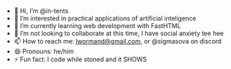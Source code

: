 - 👋 Hi, I’m @in-tents
- 👀 I’m interested in practical applications of artificial inteligence
- 🌱 I’m currently learning web development with FastHTML
- 💞️ I’m not looking to collaborate at this time, I have social anxiety tee hee
- 📫 How to reach me: lwormand@gmail.com, or @sigmasova on discord
- 😄 Pronouns: he/him
- ⚡ Fun fact: I code while stoned and it SHOWS

<!---
in-tents/in-tents is a ✨ special ✨ repository because its `README.md` (this file) appears on your GitHub profile.
You can click the Preview link to take a look at your changes.
--->

